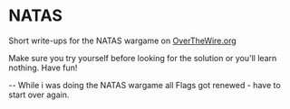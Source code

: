 # NATAS

Short write-ups for the NATAS wargame on [OverTheWire.org](https://overthewire.org/wargames/natas/)

Make sure you try yourself before looking for the solution or you'll learn nothing. Have fun!

--
While i was doing the NATAS wargame all Flags got renewed - have to start over again. 